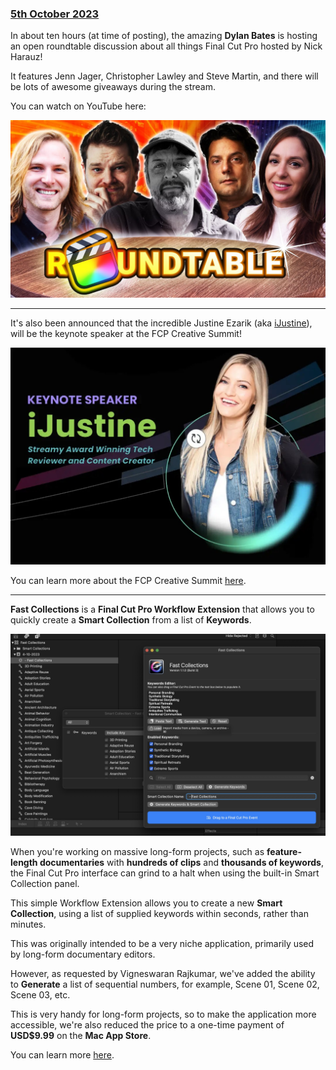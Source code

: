 ### [5th October 2023](/news/20231005)

In about ten hours (at time of posting), the amazing **Dylan Bates** is hosting an open roundtable discussion about all things Final Cut Pro hosted by Nick Harauz!

It features Jenn Jager, Christopher Lawley and Steve Martin, and there will be lots of awesome giveaways during the stream.

You can watch on YouTube here:

[![](/static/youtube-roundtable.jpeg)](https://www.youtube.com/watch?v=66GYx2nPQzA)

---

It's also been announced that the incredible Justine Ezarik (aka [iJustine](https://ijustine.com)), will be the keynote speaker at the FCP Creative Summit!

![](/static/fcp-cs-ijustine-keynote.jpg)

You can learn more about the FCP Creative Summit [here](https://fcp.cafe/fcp-creative-summit/).

---

**Fast Collections** is a **Final Cut Pro Workflow Extension** that allows you to quickly create a **Smart Collection** from a list of **Keywords**.

![](/static/fast-collections-1-1-0.jpg)

When you're working on massive long-form projects, such as **feature-length documentaries** with **hundreds of clips** and **thousands of keywords**, the Final Cut Pro interface can grind to a halt when using the built-in Smart Collection panel.

This simple Workflow Extension allows you to create a new **Smart Collection**, using a list of supplied keywords within seconds, rather than minutes.

This was originally intended to be a very niche application, primarily used by long-form documentary editors.

However, as requested by Vigneswaran Rajkumar, we've added the ability to **Generate** a list of sequential numbers, for example, Scene 01, Scene 02, Scene 03, etc.

This is very handy for long-form projects, so to make the application more accessible, we're also reduced the price to a one-time payment of **USD$9.99** on the **Mac App Store**.

You can learn more [here](https://latenitefilms.github.io/FastCollections/).